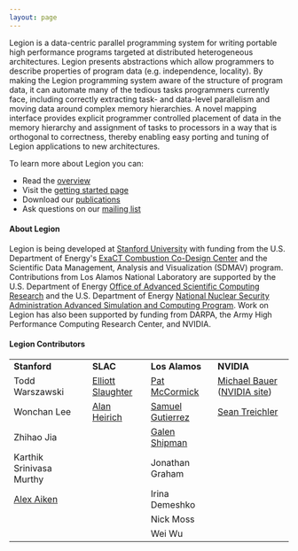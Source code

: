 ```yaml
---
layout: page 
---
```


Legion is a data-centric parallel programming system for
writing portable high performance programs targeted at
distributed heterogeneous architectures.  Legion presents
abstractions which allow programmers to describe properties
of program data (e.g. independence, locality).  By making the
Legion programming system aware of the structure of
program data, it can automate many of the tedious tasks
programmers currently face, including correctly extracting
task- and data-level parallelism and moving data around
complex memory hierarchies.  A novel mapping interface
provides explicit programmer controlled placement of data 
in the memory hierarchy and assignment of tasks to processors 
in a way that is orthogonal to correctness, thereby enabling 
easy porting and tuning of Legion applications to new 
architectures.

To learn more about Legion you can:

 * Read the [overview](/overview/)
 * Visit the [getting started page](/starting/)
 * Download our [publications](/publications/)
 * Ask questions on our [mailing list](/community/)

#### About Legion ####

Legion is being developed at [Stanford University](http://stanford.edu) with funding from the U.S. Department of Energy's [ExaCT Combustion Co-Design Center](http://exactcodesign.org/) and the Scientific Data Management, Analysis and Visualization (SDMAV) program.
Contributions from Los Alamos National Laboratory are supported by the U.S. Department
of Energy [Office of Advanced Scientific Computing Research](http://science.energy.gov/ascr)
and the U.S. Department of Energy 
[National Nuclear Security Administration Advanced Simulation and Computing Program](http://nnsa.energy.gov/asc).
Work on Legion has also been supported by funding from DARPA, the Army
High Performance Computing Research Center, and NVIDIA.

#### Legion Contributors ####

<table>
<tr valign="middle">
<td><b>Stanford</b></td>
<td><b>SLAC</b></td>
<td><b>Los Alamos</b></td>
<td><b>NVIDIA</b></td>
</tr>

<tr valign="middle">
<td>Todd Warszawski</td>
<td><a href="https://elliottslaughter.com">Elliott Slaughter</a></td>
<td><a href="&#109;&#097;&#105;&#108;&#116;&#111;:&#112;&#097;&#116;&#064;&#108;&#097;&#110;&#108;&#046;&#103;&#111;&#118;">Pat McCormick</a></td>
<td><a href="http://lightsighter.org">Michael Bauer</a> (<a href="https://research.nvidia.com/users/mike-bauer">NVIDIA site</a>)</td>
</tr>

<tr valign="middle">
<td>Wonchan Lee</td>
<td><a href="http://heirich.org">Alan Heirich</a></td>
<td><a href="&#109;&#097;&#105;&#108;&#116;&#111;:&#115;&#097;&#109;&#117;&#101;&#108;&#064;&#108;&#097;&#110;&#108;&#046;&#103;&#111;&#118;">Samuel Gutierrez</a></td>
<td><a href="http://cs.stanford.edu/~sjt/">Sean Treichler</a></td>
</tr>

<tr>
<td>Zhihao Jia</td>
<td>  </td>
<td><a href="&#109;&#097;&#105;&#108;&#116;&#111;:&#103;&#115;&#104;&#105;&#112;&#109;&#097;&#110;&#064;&#108;&#097;&#110;&#108;&#046;&#103;&#111;&#118;">Galen Shipman</a></td>
</tr>

<tr>
<td>Karthik Srinivasa Murthy</td>
<td>  </td>
<td>Jonathan Graham</td>
</tr>

<tr>
<td><a href="http://theory.stanford.edu/~aiken">Alex Aiken</a></td>
<td>  </td>
<td>Irina Demeshko</td>
</tr>

<tr>
<td></td>
<td>  </td>
<td>Nick Moss</td>
</tr>

<tr>
<td></td>
<td>  </td>
<td>Wei Wu</td>
</tr>
</table>
